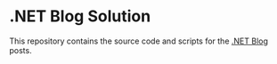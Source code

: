 # .NET Blog Solution

This repository contains the source code and scripts for the [.NET Blog](https://medium.com/@meriffa) posts.